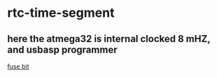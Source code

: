 # rtc-time-segment

## here the atmega32 is internal clocked 8 mHZ, and usbasp programmer

[fuse bit](./01fuseSetting.png)
